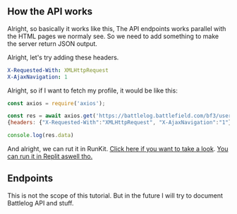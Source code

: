 

## How the API works
Alright, so basically it works like this, The API endpoints works parallel with the HTML pages we normaly see. So we need to add something to make the server return JSON output. 

Alright, let's try adding these headers.
```yaml
X-Requested-With: XMLHttpRequest
X-AjaxNavigation: 1
```

Alright, so if I want to fetch my profile, it would be like this:
```js
const axios = require('axios');

const res = await axios.get('https://battlelog.battlefield.com/bf3/user/Nefomemes',
{headers: {"X-Requested-With":"XMLHttpRequest", "X-AjaxNavigation":"1"}})

console.log(res.data)
```

And alright, we can rut it in RunKit. [Click here if you want to take a look](https://runkit.com/nefomemes/axios-battlelog-api-user). [You can run it in Replit aswell tho.](https://repl.it/@Nefomemes/axios-battlelog-api-user#index.js)

## Endpoints

This is not the scope of this tutorial. But in the future I will try to document Battlelog API and stuff.
